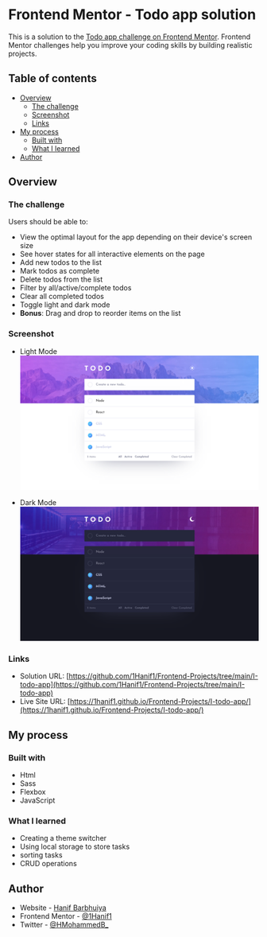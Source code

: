 # Frontend Mentor - Todo app solution

This is a solution to the [Todo app challenge on Frontend Mentor](https://www.frontendmentor.io/challenges/todo-app-Su1_KokOW). Frontend Mentor challenges help you improve your coding skills by building realistic projects.

## Table of contents

- [Overview](#overview)
  - [The challenge](#the-challenge)
  - [Screenshot](#screenshot)
  - [Links](#links)
- [My process](#my-process)
  - [Built with](#built-with)
  - [What I learned](#what-i-learned)
- [Author](#author)

## Overview

### The challenge

Users should be able to:

- View the optimal layout for the app depending on their device's screen size
- See hover states for all interactive elements on the page
- Add new todos to the list
- Mark todos as complete
- Delete todos from the list
- Filter by all/active/complete todos
- Clear all completed todos
- Toggle light and dark mode
- **Bonus**: Drag and drop to reorder items on the list

### Screenshot

- Light Mode
![Light Mode](./ScreenshotLight.png)

- Dark Mode
![Dark Mode](./ScreenshotDark.png)

### Links

- Solution URL: [https://github.com/1Hanif1/Frontend-Projects/tree/main/I-todo-app](https://github.com/1Hanif1/Frontend-Projects/tree/main/I-todo-app)
- Live Site URL: [https://1hanif1.github.io/Frontend-Projects/I-todo-app/](https://1hanif1.github.io/Frontend-Projects/I-todo-app/)

## My process

### Built with

- Html
- Sass
- Flexbox
- JavaScript

### What I learned

- Creating a theme switcher
- Using local storage to store tasks
- sorting tasks
- CRUD operations

## Author

- Website - [Hanif Barbhuiya](https://bio.link/hanifmb)
- Frontend Mentor - [@1Hanif1](https://www.frontendmentor.io/profile/1Hanif1)
- Twitter - [@HMohammedB\_](https://twitter.com/HMohammedB_)
